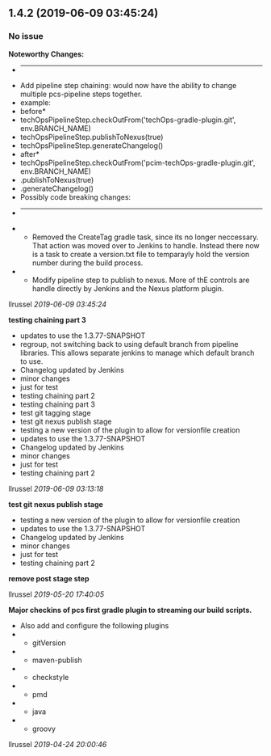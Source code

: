 ## 1.4.2 (2019-06-09 03:45:24)
### No issue

**Noteworthy Changes:**

* -------------------------------------
* Add pipeline step chaining: would now have the ability to change multiple pcs-pipeline steps together.
* example:
* before*
* techOpsPipelineStep.checkOutFrom(&#39;techOps-gradle-plugin.git&#39;, env.BRANCH_NAME)
* techOpsPipelineStep.publishToNexus(true)
* techOpsPipelineStep.generateChangelog()
* after*
* techOpsPipelineStep.checkOutFrom(&#39;pcim-techOps-gradle-plugin.git&#39;, env.BRANCH_NAME)
* .publishToNexus(true)
* .generateChangelog()
* Possibly code breaking changes:
* -------------------------------------
* - Removed the CreateTag gradle task, since its no longer neccessary. That action was moved over to Jenkins to handle. 
    Instead there now is a task to create a version.txt file to temparayly hold the version number during the build process.
* - Modify pipeline step to publish to nexus. More of thE controls are handle directly by Jenkins and the Nexus platform plugin.

llrussel *2019-06-09 03:45:24*

**testing chaining part 3**

* updates to use the 1.3.77-SNAPSHOT
* regroup, not switching back to using default branch from pipeline libraries. This allows separate jenkins to manage which default branch to use.
* Changelog updated by Jenkins
* minor changes
* just for test
* testing chaining part 2
* testing chaining part 3
* test git tagging stage
* test git nexus publish stage
* testing a new version of the plugin to allow for versionfile creation
* updates to use the 1.3.77-SNAPSHOT
* Changelog updated by Jenkins
* minor changes
* just for test
* testing chaining part 2

llrussel *2019-06-09 03:13:18*

**test git nexus publish stage**

* testing a new version of the plugin to allow for versionfile creation
* updates to use the 1.3.77-SNAPSHOT
* Changelog updated by Jenkins
* minor changes
* just for test
* testing chaining part 2

**remove post stage step**

llrussel *2019-05-20 17:40:05*


**Major checkins of pcs first gradle plugin to streaming our build scripts.**

* Also add and configure the following plugins
* - gitVersion
* - maven-publish
* - checkstyle
* - pmd
* - java
* - groovy

llrussel *2019-04-24 20:00:46*